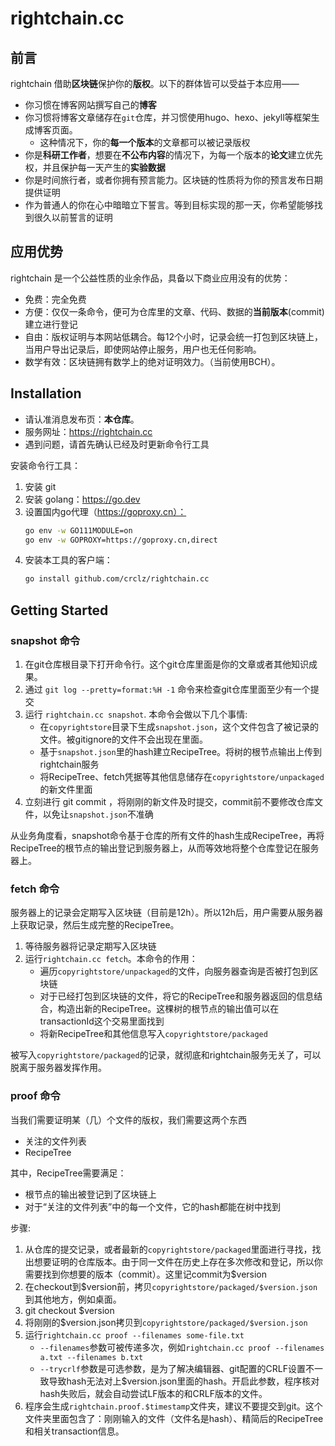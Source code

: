# rightchain.cc

## 前言

rightchain 借助**区块链**保护你的**版权**。以下的群体皆可以受益于本应用——

- 你习惯在博客网站撰写自己的**博客**
- 你习惯将博客文章储存在`git`仓库，并习惯使用hugo、hexo、jekyll等框架生成博客页面。
    - 这种情况下，你的**每一个版本**的文章都可以被记录版权
- 你是**科研工作者**，想要在**不公布内容**的情况下，为每一个版本的**论文**建立优先权，并且保护每一天产生的**实验数据**
- 你是时间旅行者，或者你拥有预言能力。区块链的性质将为你的预言发布日期提供证明
- 作为普通人的你在心中暗暗立下誓言。等到目标实现的那一天，你希望能够找到很久以前誓言的证明

## 应用优势

rightchain 是一个公益性质的业余作品，具备以下商业应用没有的优势：

- 免费：完全免费
- 方便：仅仅一条命令，便可为仓库里的文章、代码、数据的**当前版本**(commit)建立进行登记
- 自由：版权证明与本网站低耦合。每12个小时，记录会统一打包到区块链上，当用户导出记录后，即使网站停止服务，用户也无任何影响。
- 数学有效：区块链拥有数学上的绝对证明效力。（当前使用BCH）。

## Installation

- 请认准消息发布页：**本仓库**。  
- 服务网址：https://rightchain.cc
- 遇到问题，请首先确认已经及时更新命令行工具

安装命令行工具：
1. 安装 git
2. 安装 golang：https://go.dev
3. 设置国内go代理（https://goproxy.cn）：
    ```bash
    go env -w GO111MODULE=on
    go env -w GOPROXY=https://goproxy.cn,direct
    ```
4. 安装本工具的客户端：
   ```bash
   go install github.com/crclz/rightchain.cc
   ```

## Getting Started

### snapshot 命令
1. 在git仓库根目录下打开命令行。这个git仓库里面是你的文章或者其他知识成果。
2. 通过 `git log --pretty=format:%H -1` 命令来检查git仓库里面至少有一个提交
3. 运行 `rightchain.cc snapshot`. 本命令会做以下几个事情:
   - 在`copyrightstore`目录下生成`snapshot.json`，这个文件包含了被记录的文件。被gitignore的文件不会出现在里面。
   - 基于`snapshot.json`里的hash建立RecipeTree。将树的根节点输出上传到rightchain服务
   - 将RecipeTree、fetch凭据等其他信息储存在`copyrightstore/unpackaged`的新文件里面
4. 立刻进行 git commit ，将刚刚的新文件及时提交，commit前不要修改仓库文件，以免让`snapshot.json`不准确

从业务角度看，snapshot命令基于仓库的所有文件的hash生成RecipeTree，再将RecipeTree的根节点的输出登记到服务器上，从而等效地将整个仓库登记在服务器上。

### fetch 命令

服务器上的记录会定期写入区块链（目前是12h）。所以12h后，用户需要从服务器上获取记录，然后生成完整的RecipeTree。

1. 等待服务器将记录定期写入区块链
2. 运行`rightchain.cc fetch`。本命令的作用：
   - 遍历`copyrightstore/unpackaged`的文件，向服务器查询是否被打包到区块链
   - 对于已经打包到区块链的文件，将它的RecipeTree和服务器返回的信息结合，构造出新的RecipeTree。这棵树的根节点的输出值可以在transactionId这个交易里面找到
   - 将新RecipeTree和其他信息写入`copyrightstore/packaged`

被写入`copyrightstore/packaged`的记录，就彻底和rightchain服务无关了，可以脱离于服务器发挥作用。


### proof 命令

当我们需要证明某（几）个文件的版权，我们需要这两个东西
- 关注的文件列表
- RecipeTree

其中，RecipeTree需要满足：
- 根节点的输出被登记到了区块链上
- 对于“关注的文件列表”中的每一个文件，它的hash都能在树中找到

步骤:
1. 从仓库的提交记录，或者最新的`copyrightstore/packaged`里面进行寻找，找出想要证明的仓库版本。由于同一文件在历史上存在多次修改和登记，所以你需要找到你想要的版本（commit）。这里记commit为$version
2. 在checkout到\$version前，拷贝`copyrightstore/packaged/$version.json`到其他地方，例如桌面。
3. git checkout $version
4. 将刚刚的\$version.json拷贝到`copyrightstore/packaged/$version.json`
5. 运行`rightchain.cc proof --filenames some-file.txt`
   - `--filenames`参数可被传递多次，例如`rightchain.cc proof --filenames a.txt --filenames b.txt`
   - `--trycrlf`参数是可选参数，是为了解决编辑器、git配置的CRLF设置不一致导致hash无法对上\$version.json里面的hash。开启此参数，程序核对hash失败后，就会自动尝试LF版本的和CRLF版本的文件。
6. 程序会生成`rightchain.proof.$timestamp`文件夹，建议不要提交到git。这个文件夹里面包含了：刚刚输入的文件（文件名是hash）、精简后的RecipeTree和相关transaction信息。




